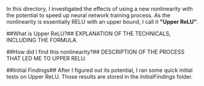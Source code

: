 In this directory, I investigated the effects of using a new nonlinearity with
the potential to speed up neural network training process.  As the nonlinearity
is essentially RELU with an upper bound, I call it **"Upper ReLU"**.

##What is Upper ReLU?##
EXPLANATION OF THE TECHNICALS, INCLUDING THE FORMULA.

##How did I find this nonlinearity?##
DESCRIPTION OF THE PROCESS THAT LED ME TO UPPER RELU.

##Initial Findings##
After I figured out its potential, I ran some quick initial tests on Upper ReLU.
Those results are stored in the *InitialFindings* folder. 
